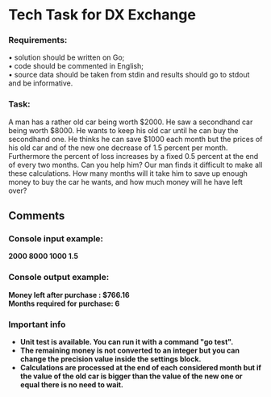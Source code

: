 # Tech Task for DX Exchange
### Requirements: 
• solution should be written on Go; <br>
• code should be commented in English; <br>
• source data should be taken from stdin and results should go to stdout and be informative. <br>
### Task: 
A man has a rather old car being worth $2000. He saw a secondhand car being worth
$8000. He wants to keep his old car until he can buy the secondhand one.
He thinks he can save $1000 each month but the prices of his old car and of the new
one decrease of 1.5 percent per month. Furthermore the percent of loss increases by a
fixed 0.5 percent at the end of every two months.
Can you help him? Our man finds it difficult to make all these calculations.
How many months will it take him to save up enough money to buy the car he wants,
and how much money will he have left over?

## Comments
### Console input example:
<b>2000 8000 1000 1.5</b>
### Console output example:
<b> Money left after purchase : $766.16 <br>
Months required for purchase: 6</b>

### Important info
- <b>Unit test is available. You can run it with a command "go test".</b> 
- <b>The remaining money is not converted to an integer but you can change the precision value inside the settings block.</b> 
- <b>Calculations are processed at the end of each considered month but if the value of the old car is bigger than the value of the new one or equal there is no need to wait.</b>
